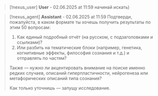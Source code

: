 >[!nexus_user] **User** - 02.06.2025 at 11:59
> начинай искать)
<!-- UID: c25f0468-f533-4028-8b40-68b194dd7637 -->




>[!nexus_agent] **Assistant** - 02.06.2025 at 11:59
> Подтверди, пожалуйста, в каком формате ты хочешь получить результаты по этим 50 вопросам:
> 
> 1. Как единый подробный отчёт (на русском, с подзаголовками и ссылками)?
> 2. Или разбить на тематические блоки (например, генетика, когнитивные эффекты, философия сознания и т.д.) и отправлять по частям?
> 
> Также — нужно ли акцентировать внимание на поиске именно редких случаев, описаний гиперпластичности, нейрогенеза или метафорических описаний типа сознания?
> 
> Как только уточнишь — запущу исследование.
<!-- UID: 95a5e262-702b-4f07-9a0f-d32930992d60 -->